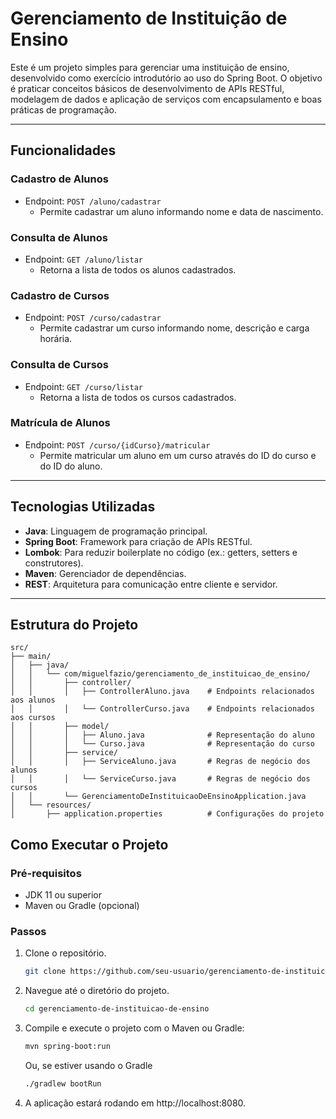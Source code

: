 # Gerenciamento de Instituição de Ensino

Este é um projeto simples para gerenciar uma instituição de ensino, desenvolvido como exercício introdutório ao uso do Spring Boot. O objetivo é praticar conceitos básicos de desenvolvimento de APIs RESTful, modelagem de dados e aplicação de serviços com encapsulamento e boas práticas de programação.

---

## Funcionalidades

### Cadastro de Alunos
- Endpoint: `POST /aluno/cadastrar`
   - Permite cadastrar um aluno informando nome e data de nascimento.

### Consulta de Alunos
- Endpoint: `GET /aluno/listar`
   - Retorna a lista de todos os alunos cadastrados.

### Cadastro de Cursos
- Endpoint: `POST /curso/cadastrar`
   - Permite cadastrar um curso informando nome, descrição e carga horária.

### Consulta de Cursos
- Endpoint: `GET /curso/listar`
   - Retorna a lista de todos os cursos cadastrados.

### Matrícula de Alunos
- Endpoint: `POST /curso/{idCurso}/matricular`
   - Permite matricular um aluno em um curso através do ID do curso e do ID do aluno.

---

## Tecnologias Utilizadas

- **Java**: Linguagem de programação principal.
- **Spring Boot**: Framework para criação de APIs RESTful.
- **Lombok**: Para reduzir boilerplate no código (ex.: getters, setters e construtores).
- **Maven**: Gerenciador de dependências.
- **REST**: Arquitetura para comunicação entre cliente e servidor.

---

## Estrutura do Projeto

```plaintext
src/
├── main/
│   ├── java/
│   │   └── com/miguelfazio/gerenciamento_de_instituicao_de_ensino/
│   │       ├── controller/
│   │       │   ├── ControllerAluno.java    # Endpoints relacionados aos alunos
│   │       │   └── ControllerCurso.java    # Endpoints relacionados aos cursos
│   │       ├── model/
│   │       │   ├── Aluno.java              # Representação do aluno
│   │       │   └── Curso.java              # Representação do curso
│   │       ├── service/
│   │       │   ├── ServiceAluno.java       # Regras de negócio dos alunos
│   │       │   └── ServiceCurso.java       # Regras de negócio dos cursos
│   │       └── GerenciamentoDeInstituicaoDeEnsinoApplication.java
│   └── resources/
│       ├── application.properties          # Configurações do projeto
```
## Como Executar o Projeto

### Pré-requisitos

- JDK 11 ou superior
- Maven ou Gradle (opcional)

### Passos

1. Clone o repositório.
   ```bash
   git clone https://github.com/seu-usuario/gerenciamento-de-instituicao-de-ensino.git
   ```
2. Navegue até o diretório do projeto.
   ```bash
   cd gerenciamento-de-instituicao-de-ensino
   ```
3. Compile e execute o projeto com o Maven ou Gradle:
   ```bash
   mvn spring-boot:run
   ```
   Ou, se estiver usando o Gradle
   ```bash
   ./gradlew bootRun
   ```
   
4. A aplicação estará rodando em http://localhost:8080.
